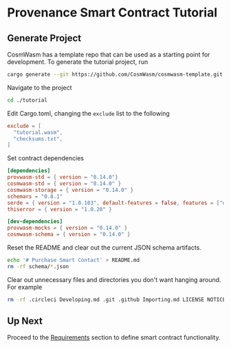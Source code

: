 # Provenance Smart Contract Tutorial

## Generate Project

CosmWasm has a template repo that can be used as a starting point for development. To generate the
tutorial project, run

```bash
cargo generate --git https://github.com/CosmWasm/cosmwasm-template.git --branch 0.14 --name tutorial
```

Navigate to the project

```bash
cd ./tutorial
```

Edit Cargo.toml, changing the `exclude` list to the following

```toml
exclude = [
  "tutorial.wasm",
  "checksums.txt",
]
```

Set contract dependencies

```toml
[dependencies]
provwasm-std = { version = "0.14.0"}
cosmwasm-std = { version = "0.14.0" }
cosmwasm-storage = { version = "0.14.0" }
schemars = "0.8.1"
serde = { version = "1.0.103", default-features = false, features = ["derive"] }
thiserror = { version = "1.0.20" }

[dev-dependencies]
provwasm-mocks = { version = "0.14.0" }
cosmwasm-schema = { version = "0.14.0" }
```

Reset the README and clear out the current JSON schema artifacts.

```bash
echo '# Purchase Smart Contact' > README.md
rm -rf schema/*.json
```

Clear out unnecessary files and directories you don't want hanging around. For example

```bash
rm -rf .circleci Developing.md .git .github Importing.md LICENSE NOTICE Publishing.md
```

## Up Next

Proceed to the [Requirements](05-requirements.md) section to define smart contract functionality.

